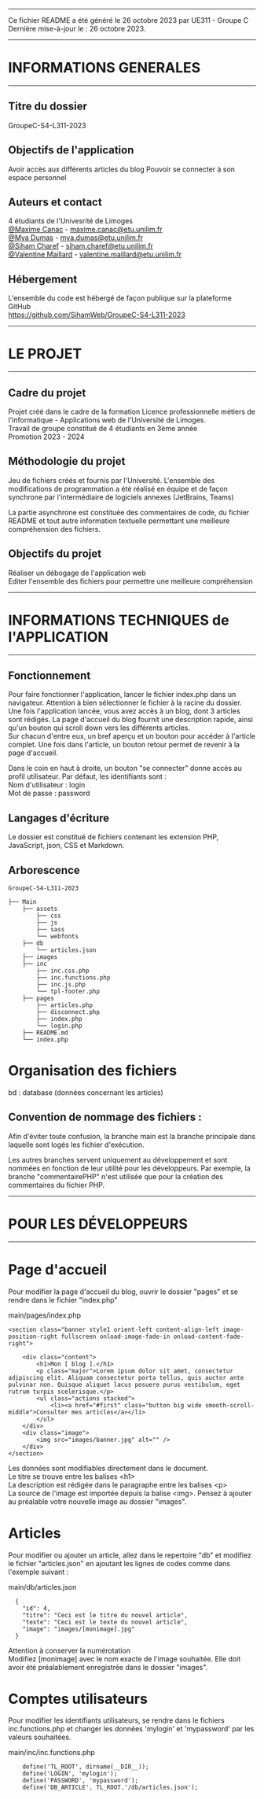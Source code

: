 *****************************************

Ce fichier README a été généré le 26 octobre 2023 par UE311 - Groupe C \
Dernière mise-à-jour le : 26 octobre 2023.

***************************************
# INFORMATIONS GENERALES
***************************************

## Titre du dossier

GroupeC-S4-L311-2023

## Objectifs de l'application

Avoir accès aux différents articles du blog
Pouvoir se connecter à son espace personnel

 
## Auteurs et contact

4 étudiants de l'Univesrité de Limoges \
[@Maxime Canac](https://github.com/MaximeCanac) - maxime.canac@etu.unilim.fr \
[@Mya Dumas](https://github.com/MyaDL) - mya.dumas@etu.unilim.fr \
[@Siham Charef](https://github.com/SihamWeb) - siham.charef@etu.unilim.fr \
[@Valentine Maillard](https://github.com/Valou38) - valentine.maillard@etu.unilim.fr


## Hébergement

L'ensemble du code est hébergé de façon publique sur la plateforme GitHub \
https://github.com/SihamWeb/GroupeC-S4-L311-2023

 

*******************************************
# LE PROJET
*******************************************

## Cadre du projet

Projet créé dans le cadre de la formation Licence professionnelle métiers de l'informatique - Applications web de l'Université de Limoges. \
Travail de groupe constitué de 4 étudiants en 3ème année \
Promotion 2023 - 2024

## Méthodologie du projet

Jeu de fichiers créés et fournis par l'Université. 
L'ensemble des modifications de programmation a été réalisé en équipe et de façon synchrone par l'intermédiaire de logiciels annexes (JetBrains, Teams)

La partie asynchrone est constituée des commentaires de code, du fichier README et tout autre information textuelle permettant une meilleure compréhension des fichiers. 

## Objectifs du projet

Réaliser un débogage de l'application web \
Editer l'ensemble des fichiers pour permettre une meilleure compréhension 


**********************************************
# INFORMATIONS TECHNIQUES de l'APPLICATION
***********************************************

## Fonctionnement

Pour faire fonctionner l'application, lancer le fichier index.php dans un navigateur.
Attention à bien sélectionner le fichier à la racine du dossier. \
Une fois l'application lancée, vous avez accès à un blog, dont 3 articles sont rédigés. La page d'accueil du blog fournit une description rapide, ainsi qu'un bouton qui scroll down vers les différents articles. \
Sur chacun d'entre eux, un bref aperçu et un bouton pour accéder à l'article complet. 
Une fois dans l'article, un bouton retour permet de revenir à la page d'accueil. 

Dans le coin en haut à droite, un bouton "se connecter" donne accès au profil utilisateur. Par défaut, les identifiants sont : \
Nom d'utilisateur : login \
Mot de passe : password  

## Langages d'écriture

Le dossier est constitué de fichiers contenant les extension PHP, JavaScript, json, CSS et Markdown.


## Arborescence


```
GroupeC-S4-L311-2023

├── Main
    ├── assets
        ├── css
        ├── js
        ├── sass
        └── webfonts
    ├── db
        └── articles.json
    ├── images
    ├── inc
        ├── inc.css.php
        ├── inc.functions.php
        ├── inc.js.php
        └── tpl-footer.php
    ├── pages
        ├── articles.php
        ├── disconnect.php
        ├── index.php
        └── login.php
    ├── README.md
    └── index.php

```

# Organisation des fichiers

bd : database (données concernant les articles)


## Convention de nommage des fichiers :

Afin d'éviter toute confusion, la branche main est la branche principale dans laquelle sont logés les fichier d'exécution.

Les autres branches servent uniquement au développement et sont nommées en fonction de leur utilité pour les développeurs.
Par exemple, la branche "commentairePHP" n'est utilisée que pour la création des commentaires du fichier PHP.

**********************************************
# POUR LES DÉVELOPPEURS 
**********************************************

# Page d'accueil

Pour modifier la page d'accueil du blog, ouvrir le dossier "pages" et se rendre dans le fichier "index.php" 

main/pages/index.php

```
<section class="banner style1 orient-left content-align-left image-position-right fullscreen onload-image-fade-in onload-content-fade-right">

	<div class="content">
		<h1>Mon [ blog ].</h1>
		<p class="major">Lorem ipsum dolor sit amet, consectetur adipiscing elit. Aliquam consectetur porta tellus, quis auctor ante pulvinar non. Quisque aliquet lacus posuere purus vestibulum, eget rutrum turpis scelerisque.</p>
		<ul class="actions stacked">
			<li><a href="#first" class="button big wide smooth-scroll-middle">Consulter mes articles</a></li>
		</ul>
	</div>
	<div class="image">
		<img src="images/banner.jpg" alt="" />
	</div>
</section>
```
Les données sont modifiables directement dans le document. \
Le titre se trouve entre les balises \<h1> \
La description est rédigée dans le paragraphe entre les balises \<p> \
La source de l'image est importée depuis la balise \<img>. Pensez à ajouter au préalable votre nouvelle image au dossier "images".


# Articles

Pour modifier ou ajouter un article, allez dans le repertoire "db" et modifiez le fichier "articles.json" en ajoutant les lignes de codes comme dans l'exemple suivant :

main/db/articles.json
```
  {
    "id": 4,
    "titre": "Ceci est le titre du nouvel article",
    "texte": "Ceci est le texte du nouvel article",
    "image": "images/[monimage].jpg"
  }

```
Attention à conserver la numérotation \
Modifiez [monimage] avec le nom exacte de l'image souhaitée. Elle doit avoir été préalablement enregistrée dans le dossier "images".

# Comptes utilisateurs

Pour modifier les identifiants utilisateurs, se rendre dans le fichiers inc.functions.php et changer les données 'mylogin' et 'mypassword' par les valeurs souhaitées. 

main/inc/inc.functions.php 

```  
    define('TL_ROOT', dirname(__DIR__));
    define('LOGIN', 'mylogin');
    define('PASSWORD', 'mypassword');
    define('DB_ARTICLE', TL_ROOT.'/db/articles.json');
``` 

